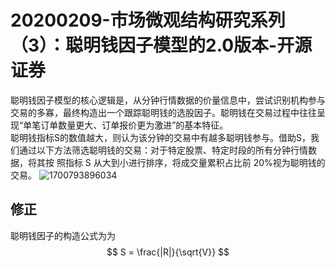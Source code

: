 # 20200209-市场微观结构研究系列（3）：聪明钱因子模型的2.0版本-开源证券
聪明钱因子模型的核心逻辑是，从分钟行情数据的价量信息中，尝试识别机构参与交易的多寡，最终构造出一个跟踪聪明钱的选股因子。聪明钱在交易过程中往往呈现“单笔订单数量更大、订单报价更为激进”的基本特征。<br>
聪明钱指标S的数值越大，则认为该分钟的交易中有越多聪明钱参与。借助S，我们通过以下方法筛选聪明钱的交易：对于特定股票、特定时段的所有分钟行情数据，将其按
照指标 S 从大到小进行排序，将成交量累积占比前 20%视为聪明钱的交易。
![1700793896034](https://github.com/Marcotong21/Quant/assets/125079176/d678b4a2-f491-458e-96b0-b6ba84004a14)
## 修正
聪明钱因子的构造公式为为$$ S = \frac{|R|}{\sqrt{V}} $$
